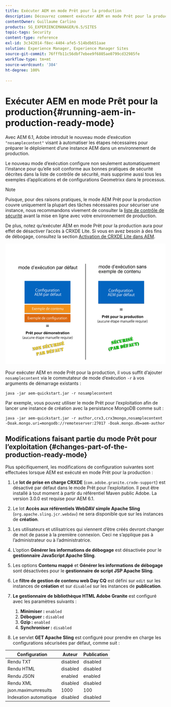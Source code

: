 ```yaml
---
title: Exécuter AEM en mode Prêt pour la production
description: Découvrez comment exécuter AEM en mode Prêt pour la production.
contentOwner: Guillaume Carlino
products: SG_EXPERIENCEMANAGER/6.5/SITES
topic-tags: Security
content-type: reference
exl-id: 3c342014-f8ec-4404-afe5-514bdb651aae
solution: Experience Manager, Experience Manager Sites
source-git-commit: 76fffb11c56dbf7ebee9f6805ae0799cd32985fe
workflow-type: tm+mt
source-wordcount: '384'
ht-degree: 100%

---
```


# Exécuter AEM en mode Prêt pour la production{#running-aem-in-production-ready-mode}

Avec AEM 6.1, Adobe introduit le nouveau mode d’exécution `"nosamplecontent"` visant à automatiser les étapes nécessaires pour préparer le déploiement d’une instance AEM dans un environnement de production.

Le nouveau mode d’exécution configure non seulement automatiquement l’instance pour qu’elle soit conforme aux bonnes pratiques de sécurité décrites dans la liste de contrôle de sécurité, mais supprime aussi tous les exemples d’applications et de configurations Geometrixx dans le processus.

>[!NOTE]
>
>Puisque, pour des raisons pratiques, le mode AEM Prêt pour la production couvre uniquement la plupart des tâches nécessaires pour sécuriser une instance, nous recommandons vivement de consulter la [liste de contrôle de sécurité](/help/sites-administering/security-checklist.md) avant la mise en ligne avec votre environnement de production.
>
>De plus, notez qu’exécuter AEM en mode Prêt pour la production aura pour effet de désactiver l’accès à CRXDE Lite. Si vous en avez besoin à des fins de débogage, consultez la section [Activation de CRXDE Lite dans AEM](/help/sites-administering/enabling-crxde-lite.md).

![chlimage_1-83](assets/chlimage_1-83a.png)

Pour exécuter AEM en mode Prêt pour la production, il vous suffit d’ajouter `nosamplecontent` via le commutateur de mode d’exécution `-r` à vos arguments de démarrage existants :

```shell
java -jar aem-quickstart.jar -r nosamplecontent
```

Par exemple, vous pouvez utiliser le mode Prêt pour l’exploitation afin de lancer une instance de création avec la persistance MongoDB comme suit :

```shell
java -jar aem-quickstart.jar -r author,crx3,crx3mongo,nosamplecontent -Doak.mongo.uri=mongodb://remoteserver:27017 -Doak.mongo.db=aem-author
```

## Modifications faisant partie du mode Prêt pour l’exploitation {#changes-part-of-the-production-ready-mode}

Plus spécifiquement, les modifications de configuration suivantes sont effectuées lorsque AEM est exécuté en mode Prêt pour la production :

1. Le **lot de prise en charge CRXDE** (`com.adobe.granite.crxde-support`) est désactivé par défaut dans le mode Prêt pour l’exploitation. Il peut être installé à tout moment à partir du référentiel Maven public Adobe. La version 3.0.0 est requise pour AEM 6.1.

1. Le lot **Accès aux référentiels WebDAV simple Apache Sling** (`org.apache.sling.jcr.webdav`) ne sera disponible que sur les instances de **création**.

1. Les utilisateurs et utilisatrices qui viennent d’être créés devront changer de mot de passe à la première connexion. Ceci ne s’applique pas à l’administrateur ou à l’administratrice.
1. L’option **Générer les informations de débogage** est désactivée pour le **gestionnaire JavaScript Apache Sling**.

1. Les options **Contenu mappé** et **Générer les informations de débogage** sont désactivées pour le **gestionnaire de script JSP Apache Sling**.

1. Le **filtre de gestion de contenu web Day CQ** est défini sur `edit` sur les instances de **création** et sur `disabled` sur les instances de **publication**.

1. **Le gestionnaire de bibliothèque HTML Adobe Granite** est configuré avec les paramètres suivants :

   1. **Minimiser :** `enabled`
   1. **Déboguer :** `disabled`
   1. **Gzip :** `enabled`
   1. **Synchroniser :** `disabled`

1. Le servlet **GET Apache Sling** est configuré pour prendre en charge les configurations sécurisées par défaut, comme suit :

| **Configuration** | **Auteur** | **Publication** |
|---|---|---|
| Rendu TXT | disabled | disabled |
| Rendu HTML | disabled | disabled |
| Rendu JSON | enabled | enabled |
| Rendu XML | disabled | disabled |
| json.maximumresults | 1000 | 100 |
| Indexation automatique | disabled | disabled |
